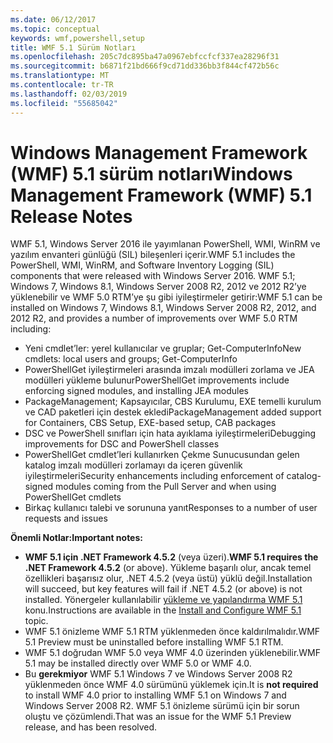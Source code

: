 ```yaml
---
ms.date: 06/12/2017
ms.topic: conceptual
keywords: wmf,powershell,setup
title: WMF 5.1 Sürüm Notları
ms.openlocfilehash: 205c7dc895ba47a0967ebfccfcf337ea28296f31
ms.sourcegitcommit: b6871f21bd666f9cd71dd336bb3f844cf472b56c
ms.translationtype: MT
ms.contentlocale: tr-TR
ms.lasthandoff: 02/03/2019
ms.locfileid: "55685042"
---
```

# <a name="windows-management-framework-wmf-51-release-notes"></a><span data-ttu-id="6df83-103">Windows Management Framework (WMF) 5.1 sürüm notları</span><span class="sxs-lookup"><span data-stu-id="6df83-103">Windows Management Framework (WMF) 5.1 Release Notes</span></span> #

<span data-ttu-id="6df83-104">WMF 5.1, Windows Server 2016 ile yayımlanan PowerShell, WMI, WinRM ve yazılım envanteri günlüğü (SIL) bileşenleri içerir.</span><span class="sxs-lookup"><span data-stu-id="6df83-104">WMF 5.1 includes the PowerShell, WMI, WinRM, and Software Inventory Logging (SIL) components that were released with Windows Server 2016.</span></span>
<span data-ttu-id="6df83-105">WMF 5.1; Windows 7, Windows 8.1, Windows Server 2008 R2, 2012 ve 2012 R2’ye yüklenebilir ve WMF 5.0 RTM’ye şu gibi iyileştirmeler getirir:</span><span class="sxs-lookup"><span data-stu-id="6df83-105">WMF 5.1 can be installed on Windows 7, Windows 8.1, Windows Server 2008 R2, 2012, and 2012 R2, and provides a number of improvements over WMF 5.0 RTM including:</span></span>

- <span data-ttu-id="6df83-106">Yeni cmdlet’ler: yerel kullanıcılar ve gruplar; Get-ComputerInfo</span><span class="sxs-lookup"><span data-stu-id="6df83-106">New cmdlets: local users and groups; Get-ComputerInfo</span></span>
- <span data-ttu-id="6df83-107">PowerShellGet iyileştirmeleri arasında imzalı modülleri zorlama ve JEA modülleri yükleme bulunur</span><span class="sxs-lookup"><span data-stu-id="6df83-107">PowerShellGet improvements include enforcing signed modules, and installing JEA modules</span></span>
- <span data-ttu-id="6df83-108">PackageManagement; Kapsayıcılar, CBS Kurulumu, EXE temelli kurulum ve CAD paketleri için destek ekledi</span><span class="sxs-lookup"><span data-stu-id="6df83-108">PackageManagement added support for Containers, CBS Setup, EXE-based setup, CAB packages</span></span>
- <span data-ttu-id="6df83-109">DSC ve PowerShell sınıfları için hata ayıklama iyileştirmeleri</span><span class="sxs-lookup"><span data-stu-id="6df83-109">Debugging improvements for DSC and PowerShell classes</span></span>
- <span data-ttu-id="6df83-110">PowerShellGet cmdlet’leri kullanırken Çekme Sunucusundan gelen katalog imzalı modülleri zorlamayı da içeren güvenlik iyileştirmeleri</span><span class="sxs-lookup"><span data-stu-id="6df83-110">Security enhancements including enforcement of catalog-signed modules coming from the Pull Server and when using PowerShellGet cmdlets</span></span>
- <span data-ttu-id="6df83-111">Birkaç kullanıcı talebi ve sorununa yanıt</span><span class="sxs-lookup"><span data-stu-id="6df83-111">Responses to a number of user requests and issues</span></span>

<span data-ttu-id="6df83-112">**Önemli Notlar:**</span><span class="sxs-lookup"><span data-stu-id="6df83-112">**Important notes:**</span></span>

- <span data-ttu-id="6df83-113">**WMF 5.1 için .NET Framework 4.5.2** (veya üzeri).</span><span class="sxs-lookup"><span data-stu-id="6df83-113">**WMF 5.1 requires the .NET Framework 4.5.2** (or above).</span></span> <span data-ttu-id="6df83-114">Yükleme başarılı olur, ancak temel özellikleri başarısız olur, .NET 4.5.2 (veya üstü) yüklü değil.</span><span class="sxs-lookup"><span data-stu-id="6df83-114">Installation will succeed, but key features will fail if .NET 4.5.2 (or above) is not installed.</span></span> <span data-ttu-id="6df83-115">Yönergeler kullanılabilir [yükleme ve yapılandırma WMF 5.1 ](https://msdn.microsoft.com/powershell/wmf/5.1/install-configure) konu.</span><span class="sxs-lookup"><span data-stu-id="6df83-115">Instructions are available in the [Install and Configure WMF 5.1 ](https://msdn.microsoft.com/powershell/wmf/5.1/install-configure) topic.</span></span>
- <span data-ttu-id="6df83-116">WMF 5.1 önizleme WMF 5.1 RTM yüklenmeden önce kaldırılmalıdır.</span><span class="sxs-lookup"><span data-stu-id="6df83-116">WMF 5.1 Preview must be uninstalled before installing WMF 5.1 RTM.</span></span>
- <span data-ttu-id="6df83-117">WMF 5.1 doğrudan WMF 5.0 veya WMF 4.0 üzerinden yüklenebilir.</span><span class="sxs-lookup"><span data-stu-id="6df83-117">WMF 5.1 may be installed directly over WMF 5.0 or WMF 4.0.</span></span>
- <span data-ttu-id="6df83-118">Bu __gerekmiyor__ WMF 5.1 Windows 7 ve Windows Server 2008 R2 yüklenmeden önce WMF 4.0 sürümünü yüklemek için.</span><span class="sxs-lookup"><span data-stu-id="6df83-118">It is __not required__ to install WMF 4.0 prior to installing WMF 5.1 on Windows 7 and Windows Server 2008 R2.</span></span> <span data-ttu-id="6df83-119">WMF 5.1 önizleme sürümü için bir sorun oluştu ve çözümlendi.</span><span class="sxs-lookup"><span data-stu-id="6df83-119">That was an issue for the WMF 5.1 Preview release, and has been resolved.</span></span>
